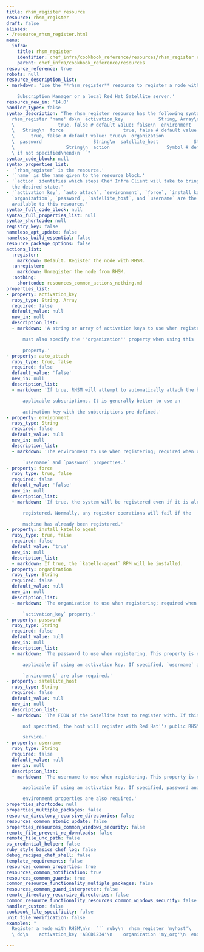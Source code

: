 ```yaml
---
title: rhsm_register resource
resource: rhsm_register
draft: false
aliases:
- /resource_rhsm_register.html
menu:
  infra:
    title: rhsm_register
    identifier: chef_infra/cookbook_reference/resources/rhsm_register rhsm_register
    parent: chef_infra/cookbook_reference/resources
resource_reference: true
robots: null
resource_description_list:
- markdown: 'Use the **rhsm_register** resource to register a node with the Red Hat

    Subscription Manager or a local Red Hat Satellite server.'
resource_new_in: '14.0'
handler_types: false
syntax_description: "The rhsm_register resource has the following syntax:\n\n``` ruby\n\
  rhsm_register 'name' do\n  activation_key             String, Array\n  auto_attach\
  \                true, false # default value: false\n  environment             \
  \   String\n  force                      true, false # default value: false\n  install_katello_agent\
  \      true, false # default value: true\n  organization               String\n\
  \  password                   String\n  satellite_host             String\n  username\
  \                   String\n  action                     Symbol # defaults to :register\
  \ if not specified\nend\n```"
syntax_code_block: null
syntax_properties_list:
- '`rhsm_register` is the resource.'
- '`name` is the name given to the resource block.'
- '`action` identifies which steps Chef Infra Client will take to bring the node into
  the desired state.'
- '`activation_key`, `auto_attach`, `environment`, `force`, `install_katello_agent`,
  `organization`, `password`, `satellite_host`, and `username` are the properties
  available to this resource.'
syntax_full_code_block: null
syntax_full_properties_list: null
syntax_shortcode: null
registry_key: false
nameless_apt_update: false
nameless_build_essential: false
resource_package_options: false
actions_list:
  :register:
    markdown: Default. Register the node with RHSM.
  :unregister:
    markdown: Unregister the node from RHSM.
  :nothing:
    shortcode: resources_common_actions_nothing.md
properties_list:
- property: activation_key
  ruby_type: String, Array
  required: false
  default_value: null
  new_in: null
  description_list:
  - markdown: 'A string or array of activation keys to use when registering; you

      must also specify the ''organization'' property when using this

      property.'
- property: auto_attach
  ruby_type: true, false
  required: false
  default_value: 'false'
  new_in: null
  description_list:
  - markdown: 'If true, RHSM will attempt to automatically attach the host to

      applicable subscriptions. It is generally better to use an

      activation key with the subscriptions pre-defined.'
- property: environment
  ruby_type: String
  required: false
  default_value: null
  new_in: null
  description_list:
  - markdown: 'The environment to use when registering; required when using the

      `username` and `password` properties.'
- property: force
  ruby_type: true, false
  required: false
  default_value: 'false'
  new_in: null
  description_list:
  - markdown: 'If true, the system will be registered even if it is already

      registered. Normally, any register operations will fail if the

      machine has already been registered.'
- property: install_katello_agent
  ruby_type: true, false
  required: false
  default_value: 'true'
  new_in: null
  description_list:
  - markdown: If true, the `katello-agent` RPM will be installed.
- property: organization
  ruby_type: String
  required: false
  default_value: null
  new_in: null
  description_list:
  - markdown: 'The organization to use when registering; required when using the

      `activation_key` property.'
- property: password
  ruby_type: String
  required: false
  default_value: null
  new_in: null
  description_list:
  - markdown: 'The password to use when registering. This property is not

      applicable if using an activation key. If specified, `username` and

      `environment` are also required.'
- property: satellite_host
  ruby_type: String
  required: false
  default_value: null
  new_in: null
  description_list:
  - markdown: 'The FQDN of the Satellite host to register with. If this property is

      not specified, the host will register with Red Hat''s public RHSM

      service.'
- property: username
  ruby_type: String
  required: false
  default_value: null
  new_in: null
  description_list:
  - markdown: 'The username to use when registering. This property is not

      applicable if using an activation key. If specified, password and

      environment properties are also required.'
properties_shortcode: null
properties_multiple_packages: false
resource_directory_recursive_directories: false
resources_common_atomic_update: false
properties_resources_common_windows_security: false
remote_file_prevent_re_downloads: false
remote_file_unc_path: false
ps_credential_helper: false
ruby_style_basics_chef_log: false
debug_recipes_chef_shell: false
template_requirements: false
resources_common_properties: true
resources_common_notification: true
resources_common_guards: true
common_resource_functionality_multiple_packages: false
resources_common_guard_interpreter: false
remote_directory_recursive_directories: false
common_resource_functionality_resources_common_windows_security: false
handler_custom: false
cookbook_file_specificity: false
unit_file_verification: false
examples: "
  Register a node with RHSM\n\n  ``` ruby\n  rhsm_register 'myhost'\
  \ do\n    activation_key 'ABCD1234'\n    organization 'my_org'\n  end\n  ```\n"

---
```

